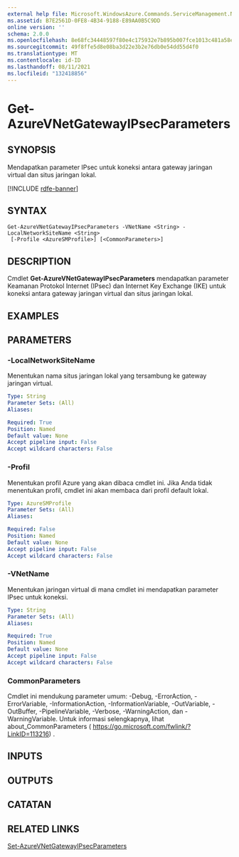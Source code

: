 ```yaml
---
external help file: Microsoft.WindowsAzure.Commands.ServiceManagement.Network.dll-Help.xml
ms.assetid: B7E2561D-0FE8-4B34-9188-E89AA0B5C9DD
online version: ''
schema: 2.0.0
ms.openlocfilehash: 8e68fc34448597f80e4c175932e7b895b007fce1013c481a58e398259aa465f5
ms.sourcegitcommit: 49f8ffe5d8e08ba3d22e3b2e76db0e54dd55d4f0
ms.translationtype: MT
ms.contentlocale: id-ID
ms.lasthandoff: 08/11/2021
ms.locfileid: "132418856"
---
```

# Get-AzureVNetGatewayIPsecParameters

## SYNOPSIS
Mendapatkan parameter IPsec untuk koneksi antara gateway jaringan virtual dan situs jaringan lokal.

[!INCLUDE [rdfe-banner](../../includes/rdfe-banner.md)]

## SYNTAX

```
Get-AzureVNetGatewayIPsecParameters -VNetName <String> -LocalNetworkSiteName <String>
 [-Profile <AzureSMProfile>] [<CommonParameters>]
```

## DESCRIPTION
Cmdlet **Get-AzureVNetGatewayIPsecParameters** mendapatkan parameter Keamanan Protokol Internet (IPsec) dan Internet Key Exchange (IKE) untuk koneksi antara gateway jaringan virtual dan situs jaringan lokal.

## EXAMPLES

## PARAMETERS

### -LocalNetworkSiteName
Menentukan nama situs jaringan lokal yang tersambung ke gateway jaringan virtual.

```yaml
Type: String
Parameter Sets: (All)
Aliases: 

Required: True
Position: Named
Default value: None
Accept pipeline input: False
Accept wildcard characters: False
```

### -Profil
Menentukan profil Azure yang akan dibaca cmdlet ini. Jika Anda tidak menentukan profil, cmdlet ini akan membaca dari profil default lokal.

```yaml
Type: AzureSMProfile
Parameter Sets: (All)
Aliases: 

Required: False
Position: Named
Default value: None
Accept pipeline input: False
Accept wildcard characters: False
```

### -VNetName
Menentukan jaringan virtual di mana cmdlet ini mendapatkan parameter IPsec untuk koneksi.

```yaml
Type: String
Parameter Sets: (All)
Aliases: 

Required: True
Position: Named
Default value: None
Accept pipeline input: False
Accept wildcard characters: False
```

### CommonParameters
Cmdlet ini mendukung parameter umum: -Debug, -ErrorAction, -ErrorVariable, -InformationAction, -InformationVariable, -OutVariable, -OutBuffer, -PipelineVariable, -Verbose, -WarningAction, dan -WarningVariable. Untuk informasi selengkapnya, lihat about_CommonParameters ( https://go.microsoft.com/fwlink/?LinkID=113216) .

## INPUTS

## OUTPUTS

## CATATAN

## RELATED LINKS

[Set-AzureVNetGatewayIPsecParameters](./Set-AzureVNetGatewayIPsecParameters.md)


